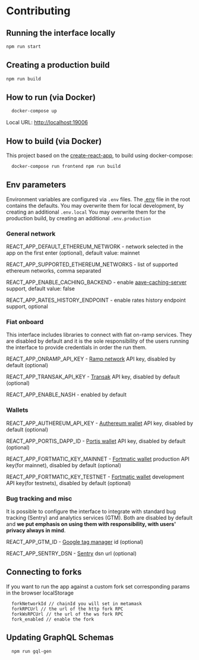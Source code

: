 # Contributing

## Running the interface locally

```bash
npm run start
```

## Creating a production build

```bash
npm run build
```

## How to run (via Docker)

```bash
  docker-compose up
```

Local URL: [http://localhost:19006](http://localhost:19006)

## How to build (via Docker)

This project based on the [create-react-app](https://github.com/facebook/create-react-app), to build using docker-compose:

```bash
  docker-compose run frontend npm run build
```

## Env parameters

Environment variables are configured via `.env` files.
The [.env](https://github.com/aave/aave-ui/blob/master/.env) file in the root contains the defaults.
You may overwrite them for local development, by creating an additional `.env.local`
You may overwrite them for the production build, by creating an additional `.env.production`

### General network

REACT_APP_DEFAULT_ETHEREUM_NETWORK - network selected in the app on the first enter (optional), default value: mainnet

REACT_APP_SUPPORTED_ETHEREUM_NETWORKS - list of supported ethereum networks, comma separated

REACT_APP_ENABLE_CACHING_BACKEND - enable [aave-caching-server](https://github.com/aave/aave-ui-caching-server) support, default value: false

REACT_APP_RATES_HISTORY_ENDPOINT - enable rates history endpoint support, optional

### Fiat onboard

This interface includes libraries to connect with fiat on-ramp services. They are disabled by default and it is the sole responsibility of the users running the interface to provide credentials in order the run them.

REACT_APP_ONRAMP_API_KEY - [Ramp network](https://ramp.network/) API key, disabled by default (optional)

REACT_APP_TRANSAK_API_KEY - [Transak](https://transak.com/) API key, disabled by default (optional)

REACT_APP_ENABLE_NASH - enabled by default

### Wallets

REACT_APP_AUTHEREUM_API_KEY - [Authereum wallet](https://authereum.com/) API key, disabled by default (optional)

REACT_APP_PORTIS_DAPP_ID - [Portis wallet](https://www.portis.io/) API key, disabled by default (optional)

REACT_APP_FORTMATIC_KEY_MAINNET - [Fortmatic wallet](https://fortmatic.com/) production API key(for mainnet), disabled by default (optional)

REACT_APP_FORTMATIC_KEY_TESTNET - [Fortmatic wallet](https://fortmatic.com/) development API key(for testnets), disabled by default (optional)

### Bug tracking and misc

It is possible to configure the interface to integrate with standard bug tracking (Sentry) and analytics services (GTM). Both are disabled by default and **we put emphasis on using them with responsibility, with users' privacy always in mind**.

REACT_APP_GTM_ID - [Google tag manager](https://marketingplatform.google.com/about/tag-manager/) id (optional)

REACT_APP_SENTRY_DSN - [Sentry](https://sentry.io/) dsn url (optional)

## Connecting to forks

If you want to run the app against a custom fork set corresponding params in the browser localStorage

```
  forkNetworkId // chainId you will set in metamask
  forkRPCUrl // the url of the http fork RPC
  forkWsRPCUrl // the url of the ws fork RPC
  fork_enabled // enable the fork
```

## Updating GraphQL Schemas

```bash
  npm run gql-gen
```
